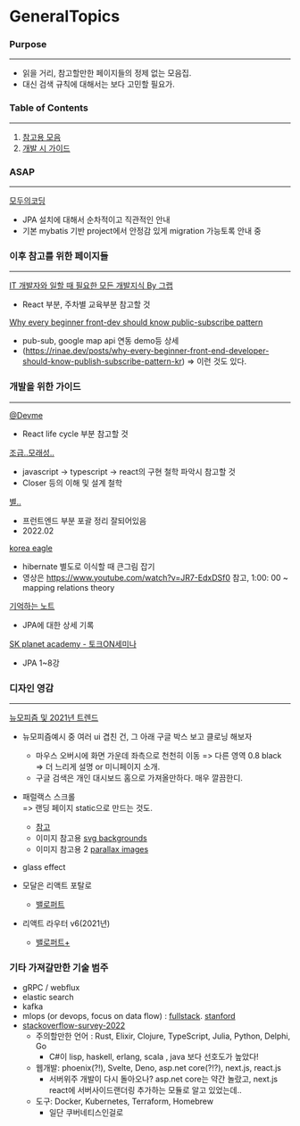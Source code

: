 # GeneralTopics
### Purpose
---
- 읽을 거리, 참고할만한 페이지들의 정제 없는 모음집.
- 대신 검색 규칙에 대해서는 보다 고민할 필요가.

### Table of Contents
---
1. [참고용 모음](#ToRead)
2. [개발 시 가이드](#Para1) 


### ASAP
---
[모두의코딩](https://goodteacher.tistory.com/363?category=880880)
- JPA 설치에 대해서 순차적이고 직관적인 안내
- 기본 mybatis 기반 project에서 안정감 있게 migration 가능토록 안내 중

### 이후 참고를 위한 페이지들 <a name = "ToRead"></a>
---
[IT 개발자와 일할 때 필요한 모든 개발지식 By 그랩](https://www.grabbing.me/IT-A-to-Z-By-1e1fbc981b7c4c03ac44943085ac8304)
- React 부분, 주차별 교육부분 참고할 것

[Why every beginner front-dev should know public-subscribe pattern](https://itnext.io/why-every-beginner-front-end-developer-should-know-publish-subscribe-pattern-72a12cd68d44)
- pub-sub, google map api 연동 demo등 상세
- (https://rinae.dev/posts/why-every-beginner-front-end-developer-should-know-publish-subscribe-pattern-kr) => 이런 것도 있다.



### 개발을 위한 가이드 <a name = "Para1"></a>
---
[@Devme](https://recoderr.tistory.com/48?category=917407) 
- React life cycle 부분 참고할 것

[조급..모래성..](https://taesan94.tistory.com/178?category=424721)
- javascript -> typescript -> react의 구현 철학 파악시 참고할 것
- Closer 등의 이해 및 설계 철학

[별..](https://byul91oh.tistory.com/343?category=1010243)
- 프런트엔드 부분 포괄 정리 잘되어있음
- 2022.02

[korea eagle](https://kogle.tistory.com/32)
- hibernate 별도로 이식할 때 큰그림 잡기
- 영상은 https://www.youtube.com/watch?v=JR7-EdxDSf0 참고, 1:00: 00 ~ mapping relations theory

[기억하는 노트](https://milenote.tistory.com/119)
- JPA에 대한 상세 기록

[SK planet academy - 토크ON세미나](https://www.youtube.com/watch?v=WfrSN9Z7MiA&list=PL9mhQYIlKEhfpMVndI23RwWTL9-VL-B7U)
- JPA 1~8강

### 디자인 영감 <a name = "Design"></a>
---
[뉴모피즘 및 2021년 트렌드](https://chaeyeon-chaeyeon.tistory.com/37)

- 뉴모피즘예시 중 여러 ui 겹친 건, 그 아래 구글 박스 보고 클로닝 해보자
  - 마우스 오버시에 화면 가운데 좌측으로 천천히 이동 => 다른 영역 0.8 black => 더 느리게 설명 or 미니페이지 소개. 
  - 구글 검색은 개인 대시보드 홈으로 가져올만하다. 매우 깔끔한디.
- 패럴랙스 스크롤   
  => 랜딩 페이지 static으로 만드는 것도. 
  - [참고](https://velog.io/@miiunii/HTMLCSS-parallax-scrolling-2-구현) 
  - 이미지 참고용 [svg backgrounds](https://www.svgbackgrounds.com)
  - 이미지 참고용 2 [parallax images](https://www.freepik.com)
- glass effect

- 모달은 리액트 포탈로
  - [밸로퍼트](https://velog.io/@velopert/react-portals)

- 리액트 라우터 v6(2021년) 
  - [밸로퍼트+](https://velog.io/@velopert/react-router-v6-tutorial)


### 기타 가져갈만한 기술 범주
- gRPC / webflux
- elastic search 
- kafka
- mlops (or devops, focus on data flow) : [fullstack](fullstackdeeplearning.com). [stanford](https://stanford-cs329s.github.io/)
- [stackoverflow-survey-2022](https://survey.stackoverflow.co/2022/)
  - 주의할만한 언어 : Rust, Elixir, Clojure, TypeScript, Julia, Python, Delphi, Go
    - C#이 lisp, haskell, erlang, scala , java 보다 선호도가 높았다!   
  - 웹개발: phoenix(?!), Svelte, Deno, asp.net core(?!?), next.js, react.js
    - 서버위주 개발이 다시 돌아오나? asp.net core는 약간 놀랐고, next.js react에 서버사이드랜더링 추가하는 모듈로 알고 있었는데.. 
  - 도구: Docker, Kubernetes, Terraform, Homebrew 
    - 일단 쿠버네티스인걸로
  

